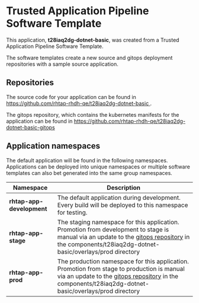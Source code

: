 # Trusted Application Pipeline Software Template

This application, **t28iaq2dg-dotnet-basic**, was created from a Trusted Application Pipeline Software Template.

The software templates create a new source and gitops deployment repositories with a sample source application. 

## Repositories

The source code for your application can be found in [https://github.com/rhtap-rhdh-qe/t28iaq2dg-dotnet-basic ](https://github.com/rhtap-rhdh-qe/t28iaq2dg-dotnet-basic ).
 
The gitops repository, which contains the kubernetes manifests for the application can be found in 
[https://github.com/rhtap-rhdh-qe/t28iaq2dg-dotnet-basic-gitops ](https://github.com/rhtap-rhdh-qe/t28iaq2dg-dotnet-basic-gitops ) 

## Application namespaces 

The default application will be found in the following namespaces. Applications can be deployed into unique namespaces or multiple software templates can also bet generated into the same group namespaces.  

|  Namespace   |  Description   |  
| -------- | -------- |   
| **rhtap-app-development** | The default application during development. Every build will be deployed to this namespace for testing. | 
| **rhtap-app-stage** | The staging namespace for this application. Promotion from development to stage is manual via an update to the [gitops repository](https://github.com/rhtap-rhdh-qe/t28iaq2dg-dotnet-basic-gitops ) in the components/t28iaq2dg-dotnet-basic/overlays/prod directory |  
| **rhtap-app-prod** | The production namespace for this application. Promotion from stage to production is manual via an update to the [gitops repository](https://github.com/rhtap-rhdh-qe/t28iaq2dg-dotnet-basic-gitops ) in the components/t28iaq2dg-dotnet-basic/overlays/prod directory | 